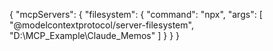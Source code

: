 {
    "mcpServers": {
        "filesystem": {
        "command": "npx",
        "args": [
            "@modelcontextprotocol/server-filesystem",
            "D:\\MCP_Example\\Claude_Memos"
        ]
        }
    }
}
